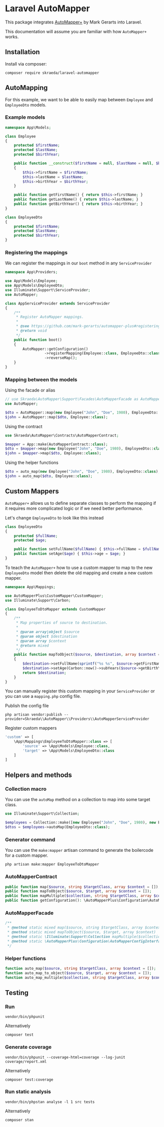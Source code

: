# Laravel AutoMapper
This package integrates [AutoMapper+](https://github.com/mark-gerarts/automapper-plus) by Mark Gerarts into Laravel.

This documentation will assume you are familiar with how `AutoMapper+` works.

## Installation
Install via composer:

```
composer require skraeda/laravel-automapper
```

## AutoMapping
For this example, we want to be able to easily map between `Employee` and `EmployeeDto` models.

### Example models
```php
namespace App\Models;

class Employee
{
    protected $firstName;
    protected $lastName;
    protected $birthYear;

    public function __construct($firstName = null, $lastName = null, $birthYear = null)
    {
        $this->firstName = $firstName;
        $this->lastName = $lastName;
        $this->birthYear = $birthYear;
    }

    public function getFirstName() { return $this->firstName; }
    public function getLastName() { return $this->lastName; }
    public function getBirthYear() { return $this->birthYear; }
}

class EmployeeDto
{
    protected $firstName;
    protected $lastName;
    protected $birthYear;
}
```

### Registering the mappings
We can register the mappings in our `boot` method in any `ServiceProvider`

```php
namespace App\Providers;

use App\Models\Employee;
use App\Models\EmployeeDto;
use Illuminate\Support\ServiceProvider;
use AutoMapper;

class AppServiceProvider extends ServiceProvider
{
    /**
     * Register AutoMapper mappings.
     *
     * @see https://github.com/mark-gerarts/automapper-plus#registering-mappings
     * @return void
     */
    public function boot()
    {
        AutoMapper::getConfiguration()
                  ->registerMapping(Employee::class, EmployeeDto::class)
                  ->reverseMap();
    }
}
```

### Mapping between the models
Using the facade or alias
```php
// use Skraeda\AutoMapper\Support\Facades\AutoMapperFacade as AutoMapper
use AutoMapper;

$dto = AutoMapper::map(new Employee("John", "Doe", 1980), EmployeeDto::class);
$john = AutoMapper::map($dto, Employee::class);
```

Using the contract
```php
use Skraeda\AutoMapper\Contracts\AutoMapperContract;

$mapper = App::make(AutoMapperContract::class);
$dto = $mapper->map(new Employee("John", "Doe", 1980), EmployeeDto::class);
$john = $mapper->map($dto, Employee::class);
```

Using the helper functions
```php
$dto = auto_map(new Employee("John", "Doe", 1980), EmployeeDto::class);
$john = auto_map($dto, Employee::class);
```

## Custom Mappers
`AutoMapper+` allows us to define separate classes to perform the mapping if it requires more complicated logic or if we need better performance.

Let's change `EmployeeDto` to look like this instead

```php
class EmployeeDto
{
    protected $fullName;
    protected $age;

    public function setFullName($fullName) { $this->fullName = $fullName; }
    public function setAge($age) { $this->age = $age; }
}
```
To teach the `AutoMapper+` how to use a custom mapper to map to the new `EmployeeDto` model then delete the old mapping and create a new custom mapper.

```php
namespace App\Mappings;

use AutoMapperPlus\CustomMapper\CustomMapper;
use Illuminate\Support\Carbon;

class EmployeeToDtoMapper extends CustomMapper
{
    /**
     * Map properties of source to destination.
     *
     * @param array|object $source
     * @param object $destination
     * @param array $context
     * @return mixed
     */
    public function mapToObject($source, $destination, array $context = [])
    {
        $destination->setFullName(sprintf("%s %s", $source->getFirstName(), $source->getLastName()));
        $destination->setAge(Carbon::now()->subYears($source->getBirthYear())->year);
        return $destination;
    }
}
```

You can manually register this custom mapping in your `ServiceProvider` or you can use a `mapping.php` config file.

Publish the config file

```
php artisan vendor:publish --provider=Skraeda\\AutoMapper\\Providers\\AutoMapperServiceProvider
```

Register custom mappers

```php
'custom' => [
    \App\Mappings\EmployeeToDtoMapper::class => [
        'source' => \App\Models\Employee::class,
        'target' => \App\Models\EmployeeDto::class
    ]
]
```

## Helpers and methods
### Collection macro
You can use the `autoMap` method on a collection to map into some target class.

```php
use Illuminate\Support\Collection;

$employees = Collection::make([new Employee("John", "Doe", 1980), new Employee("Jane", "Doe", 1985)]);
$dtos = $employees->autoMap(EmployeeDto::class);
```

### Generator command
You can use the `make:mapper` artisan command to generate the boilercode for a custom mapper.

```
php artisan make:mapper EmployeeToDtoMapper
```

### AutoMapperContract
```php
public function map($source, string $targetClass, array $context = []);
public function mapToObject($source, $target, array $context = []);
public function mapMultiple($collection, string $targetClass, array $context = []): \Illuminate\Support\Collection;
public function getConfiguration(): \AutoMapperPlus\Configuration\AutoMapperConfigInterface;
```

### AutoMapperFacade
```php
/**
 * @method static mixed map($source, string $targetClass, array $context)
 * @method static mixed mapToObject($source, $target, array $context)
 * @method static \Illuminate\Support\Collection mapMultiple($collection, string $targetClass, array $context)
 * @method static \AutoMapperPlus\Configuration\AutoMapperConfigInterface getConfiguration()
 */
```

### Helper functions
```php
function auto_map($source, string $targetClass, array $context = []);
function auto_map_to_object($source, $target, array $context = []);
function auto_map_multiple($collection, string $targetClass, array $context = []): \Illuminate\Support\Collection;
```

## Testing
### Run
```
vendor/bin/phpunit
```

Alternatively

```
composer test
```

### Generate coverage
```
vendor/bin/phpunit --coverage-html=coverage --log-junit coverage/report.xml
```

Alternatively

```
composer test:coverage
```

### Run static analysis
```
vendor/bin/phpstan analyse -l 1 src tests
```

Alternatively

```
composer stan
```
